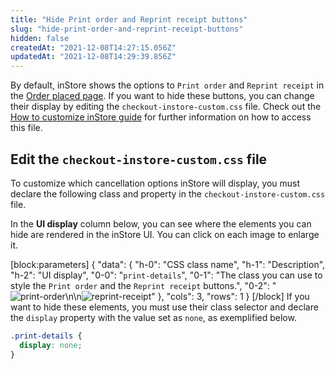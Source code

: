 ```yaml
---
title: "Hide Print order and Reprint receipt buttons"
slug: "hide-print-order-and-reprint-receipt-buttons"
hidden: false
createdAt: "2021-12-08T14:27:15.056Z"
updatedAt: "2021-12-08T14:29:39.856Z"
---
```

By default, inStore shows the options to `Print order` and `Reprint receipt` in the [Order placed page](https://help.vtex.com/en/tracks/instore-using-the-app--4BYzQIwyOHvnmnCYQgLzdr/TrTtmCGVLTaCSmowGFYDI). If you want to hide these buttons, you can change their display by editing the `checkout-instore-custom.css` file. Check out the [How to customize inStore guide](https://developers.vtex.com/vtex-rest-api/docs/how-to-customize-instore#css-customizations) for further information on how to access this file.


## Edit the `checkout-instore-custom.css` file

To customize which cancellation options inStore will display, you must declare the following class and property in the `checkout-instore-custom.css` file.

In the **UI display** column below, you can see where the elements you can hide are rendered in the inStore UI. You can click on each image to enlarge it.

[block:parameters]
{
  "data": {
    "h-0": "CSS class name",
    "h-1": "Description",
    "h-2": "UI display",
    "0-0": "`print-details`",
    "0-1": "The class you can use to style the `Print order` and the `Reprint receipt` buttons.",
    "0-2": "![print-order](https://cdn.jsdelivr.net/gh/vtexdocs/dev-portal-content@readme-docs/docs/guides/VTEX%20inStore/how-to-customize-instore/faaeea5-Group_1_25.png)\n\n![reprint-receipt](https://cdn.jsdelivr.net/gh/vtexdocs/dev-portal-content@readme-docs/docs/guides/VTEX%20inStore/how-to-customize-instore/ab9a8f8-Group_2_25.png)"
  },
  "cols": 3,
  "rows": 1
}
[/block]
If you want to hide these elements, you must use their class selector and declare the `display` property with the value set as `none`, as exemplified below.

``` css
.print-details {
  display: none;
}
```